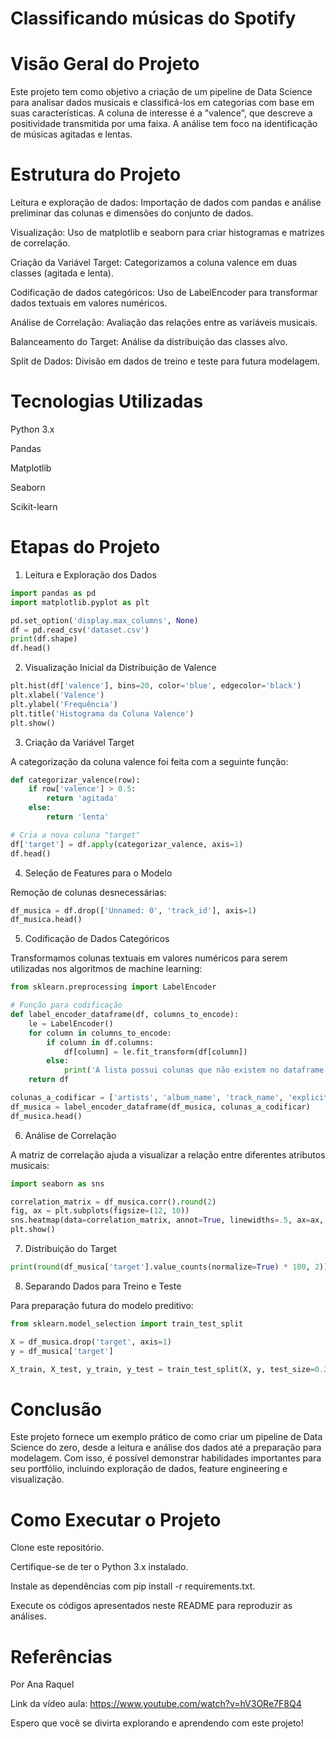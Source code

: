 <h1>Classificando músicas do Spotify</h1>

<h1>Visão Geral do Projeto</h1>

Este projeto tem como objetivo a criação de um pipeline de Data Science para analisar dados musicais e classificá-los em categorias com base em suas características. A coluna de interesse é a "valence", que descreve a positividade transmitida por uma faixa. A análise tem foco na identificação de músicas agitadas e lentas.

<h1>Estrutura do Projeto</h1>

Leitura e exploração de dados: Importação de dados com pandas e análise preliminar das colunas e dimensões do conjunto de dados.

Visualização: Uso de matplotlib e seaborn para criar histogramas e matrizes de correlação.

Criação da Variável Target: Categorizamos a coluna valence em duas classes (agitada e lenta).

Codificação de dados categóricos: Uso de LabelEncoder para transformar dados textuais em valores numéricos.

Análise de Correlação: Avaliação das relações entre as variáveis musicais.

Balanceamento do Target: Análise da distribuição das classes alvo.

Split de Dados: Divisão em dados de treino e teste para futura modelagem.

<h1>Tecnologias Utilizadas</h1>

Python 3.x

Pandas

Matplotlib

Seaborn

Scikit-learn

<h1>Etapas do Projeto</h1>

1. Leitura e Exploração dos Dados

```python
import pandas as pd
import matplotlib.pyplot as plt

pd.set_option('display.max_columns', None)
df = pd.read_csv('dataset.csv')
print(df.shape)
df.head()
```

2. Visualização Inicial da Distribuição de Valence

```python
plt.hist(df['valence'], bins=20, color='blue', edgecolor='black')
plt.xlabel('Valence')
plt.ylabel('Frequência')
plt.title('Histograma da Coluna Valence')
plt.show()
```


3. Criação da Variável Target

A categorização da coluna valence foi feita com a seguinte função:

```python
def categorizar_valence(row):
    if row['valence'] > 0.5:
        return 'agitada'
    else:
        return 'lenta'

# Cria a nova coluna "target"
df['target'] = df.apply(categorizar_valence, axis=1)
df.head()
```

4. Seleção de Features para o Modelo

Remoção de colunas desnecessárias:

```python
df_musica = df.drop(['Unnamed: 0', 'track_id'], axis=1)
df_musica.head()
```

5. Codificação de Dados Categóricos

Transformamos colunas textuais em valores numéricos para serem utilizadas nos algoritmos de machine learning:

```python
from sklearn.preprocessing import LabelEncoder

# Função para codificação
def label_encoder_dataframe(df, columns_to_encode):
    le = LabelEncoder()
    for column in columns_to_encode:
        if column in df.columns:
            df[column] = le.fit_transform(df[column])
        else:
            print('A lista possui colunas que não existem no dataframe.')
    return df

colunas_a_codificar = ['artists', 'album_name', 'track_name', 'explicit', 'track_genre', 'target']
df_musica = label_encoder_dataframe(df_musica, colunas_a_codificar)
df_musica.head()
```

6. Análise de Correlação

A matriz de correlação ajuda a visualizar a relação entre diferentes atributos musicais:

```python
import seaborn as sns

correlation_matrix = df_musica.corr().round(2)
fig, ax = plt.subplots(figsize=(12, 10))
sns.heatmap(data=correlation_matrix, annot=True, linewidths=.5, ax=ax, cmap='coolwarm')
plt.show()
```

7. Distribuição do Target

```python
print(round(df_musica['target'].value_counts(normalize=True) * 100, 2))
```

8. Separando Dados para Treino e Teste

Para preparação futura do modelo preditivo:

```python
from sklearn.model_selection import train_test_split

X = df_musica.drop('target', axis=1)
y = df_musica['target']

X_train, X_test, y_train, y_test = train_test_split(X, y, test_size=0.2, random_state=42)
```

<h1>Conclusão</h1>

Este projeto fornece um exemplo prático de como criar um pipeline de Data Science do zero, desde a leitura e análise dos dados até a preparação para modelagem. Com isso, é possível demonstrar habilidades importantes para seu portfólio, incluindo exploração de dados, feature engineering e visualização.

<h1>Como Executar o Projeto</h1>

Clone este repositório.

Certifique-se de ter o Python 3.x instalado.

Instale as dependências com pip install -r requirements.txt.

Execute os códigos apresentados neste README para reproduzir as análises.

<h1>Referências</h1>

Por Ana Raquel


Link da vídeo aula: https://www.youtube.com/watch?v=hV3ORe7F8Q4

Espero que você se divirta explorando e aprendendo com este projeto!
